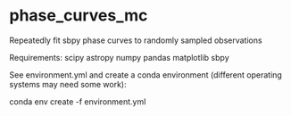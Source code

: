 # phase_curves_mc
Repeatedly fit sbpy phase curves to randomly sampled observations

Requirements:
scipy
astropy
numpy
pandas
matplotlib
sbpy

See environment.yml and create a conda environment (different operating systems may need some work):

conda env create -f environment.yml
